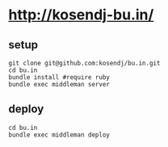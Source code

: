 # http://kosendj-bu.in/

## setup

```
git clone git@github.com:kosendj/bu.in.git
cd bu.in
bundle install #require ruby
bundle exec middleman server
```

## deploy

```
cd bu.in
bundle exec middleman deploy
```
